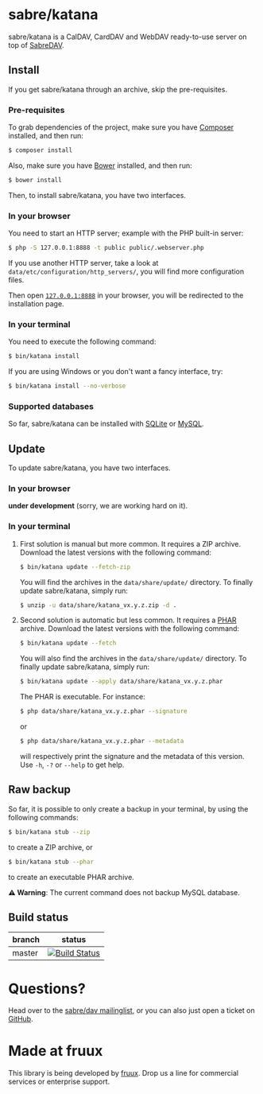 # sabre/katana

sabre/katana is a CalDAV, CardDAV and WebDAV ready-to-use server on top of
[SabreDAV][0].

## Install

If you get sabre/katana through an archive, skip the pre-requisites.

### Pre-requisites

To grab dependencies of the project, make sure you have [Composer][1]
installed, and then run:

```sh
$ composer install
```

Also, make sure you have [Bower][5] installed, and then run:

```sh
$ bower install
```

Then, to install sabre/katana, you have two interfaces.

### In your browser

You need to start an HTTP server; example with the PHP built-in server:

```sh
$ php -S 127.0.0.1:8888 -t public public/.webserver.php
```

If you use another HTTP server, take a look at
`data/etc/configuration/http_servers/`, you will find more configuration files.

Then open [`127.0.0.1:8888`](http://127.0.0.1:8888) in your browser, you will be
redirected to the installation page.

### In your terminal

You need to execute the following command:

 ```sh
 $ bin/katana install
 ```

 If you are using Windows or you don't want a fancy interface, try:

 ```sh
 $ bin/katana install --no-verbose
 ```

### Supported databases

So far, sabre/katana can be installed with [SQLite][6] or [MySQL][7].

## Update

To update sabre/katana, you have two interfaces.

### In your browser

**under development** (sorry, we are working hard on it).

### In your terminal

  1. First solution is manual but more common. It requires a ZIP archive.
     Download the latest versions with the following command:

     ```sh
     $ bin/katana update --fetch-zip
     ```

     You will find the archives in the `data/share/update/` directory. To
     finally update sabre/katana, simply run:

     ```sh
     $ unzip -u data/share/katana_vx.y.z.zip -d .
     ```

  2. Second solution is automatic but less common. It requires a [PHAR][8]
     archive. Download the latest versions with the following command:

     ```sh
     $ bin/katana update --fetch
     ```

     You will also find the archives in the `data/share/update/` directory. To
     finally update sabre/katana, simply run:

     ```sh
     $ bin/katana update --apply data/share/katana_vx.y.z.phar
     ```

     The PHAR is executable. For instance:

     ```sh
     $ php data/share/katana_vx.y.z.phar --signature
     ```

     or

     ```sh
     $ php data/share/katana_vx.y.z.phar --metadata
     ```

     will respectively print the signature and the metadata of this version. Use
     `-h`, `-?` or `--help` to get help.

## Raw backup

So far, it is possible to only create a backup in your terminal, by using the
following commands:

```sh
$ bin/katana stub --zip
```

to create a ZIP archive, or

```sh
$ bin/katana stub --phar
```

to create an executable PHAR archive.

**⚠️ Warning**: The current command does not backup MySQL database.

## Build status

| branch | status |
| ------ | ------ |
| master | [![Build Status](https://travis-ci.org/fruux/sabre-katana.png?branch=master)](https://travis-ci.org/fruux/sabre-katana) |


# Questions?

Head over to the [sabre/dav mailinglist][2], or you can also just open a ticket
on [GitHub][3].


# Made at fruux

This library is being developed by [fruux][4]. Drop us a line for commercial
services or enterprise support.

[0]: http://sabre.io/
[1]: http://getcomposer.org/
[2]: http://groups.google.com/group/sabredav-discuss
[3]: https://github.com/fruux/sabre-katana/issues/
[4]: https://fruux.com/
[5]: http://bower.io/
[6]: http://sqlite.org/
[7]: http://mysql.com/
[8]: http://php.net/phar
